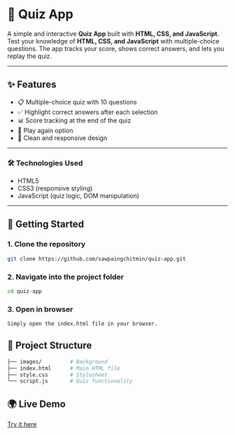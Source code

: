 # 🧩 Quiz App

A simple and interactive **Quiz App** built with **HTML, CSS, and JavaScript**.  
Test your knowledge of **HTML, CSS, and JavaScript** with multiple-choice questions. The app tracks your score, shows correct answers, and lets you replay the quiz.

---

## ✨ Features
- 📋 Multiple-choice quiz with 10 questions  
- ✅ Highlight correct answers after each selection  
- 📊 Score tracking at the end of the quiz  
- 🔄 Play again option  
- 🎨 Clean and responsive design  

---

### 🛠️ Technologies Used
- HTML5
- CSS3 (responsive styling)
- JavaScript (quiz logic, DOM manipulation)

---

## 🚀 Getting Started

### 1. Clone the repository
```bash
git clone https://github.com/sawpaingchitmin/quiz-app.git
```

### 2. Navigate into the project folder
```bash
cd quiz-app
```

### 3. Open in browser
```bash
Simply open the index.html file in your browser.
```

## 📂 Project Structure
``` bash
├── images/         # Background
├── index.html      # Main HTML file
├── style.css       # Stylesheet
└── script.js       # Quiz functionality      
```

## 🌍 Live Demo
[Try it here](https://quiz-app-onav.onrender.com/)  